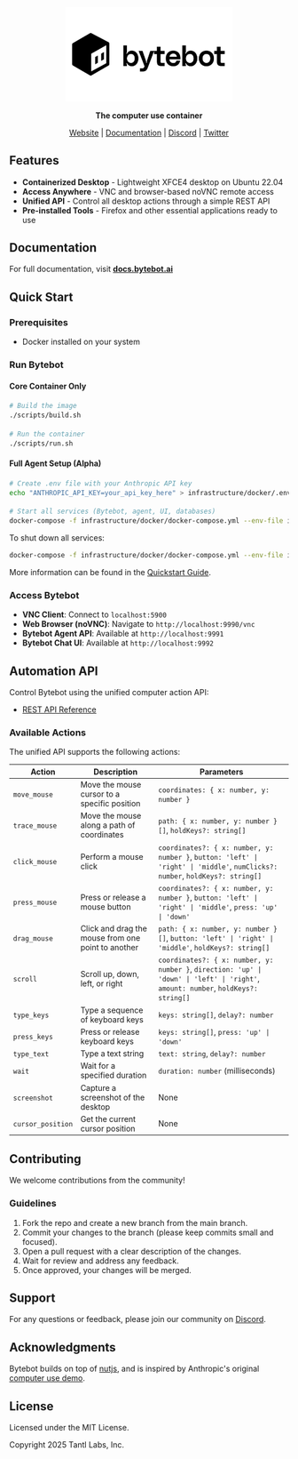 <div align="center">

  <img src="static/bytebot-logo.png" width="300" alt="Bytebot Logo">

**The computer use container**

[Website](https://bytebot.ai) | [Documentation](https://docs.bytebot.ai) | [Discord](https://discord.gg/tYhrV7zj) | [Twitter](https://x.com/bytebot_ai)

</div>

## Features

- **Containerized Desktop** - Lightweight XFCE4 desktop on Ubuntu 22.04
- **Access Anywhere** - VNC and browser-based noVNC remote access
- **Unified API** - Control all desktop actions through a simple REST API
- **Pre-installed Tools** - Firefox and other essential applications ready to use

## Documentation

For full documentation, visit [**docs.bytebot.ai**](https://docs.bytebot.ai)

## Quick Start

### Prerequisites

- Docker installed on your system

### Run Bytebot

#### Core Container Only

```bash
# Build the image
./scripts/build.sh

# Run the container
./scripts/run.sh
```

#### Full Agent Setup (Alpha)

```bash
# Create .env file with your Anthropic API key
echo "ANTHROPIC_API_KEY=your_api_key_here" > infrastructure/docker/.env

# Start all services (Bytebot, agent, UI, databases)
docker-compose -f infrastructure/docker/docker-compose.yml --env-file infrastructure/docker/.env up -d --build
```

To shut down all services:

```bash
docker-compose -f infrastructure/docker/docker-compose.yml --env-file infrastructure/docker/.env down
```

More information can be found in the [Quickstart Guide](https://docs.bytebot.ai/quickstart).

### Access Bytebot

- **VNC Client**: Connect to `localhost:5900`
- **Web Browser (noVNC)**: Navigate to `http://localhost:9990/vnc`
- **Bytebot Agent API**: Available at `http://localhost:9991`
- **Bytebot Chat UI**: Available at `http://localhost:9992`

## Automation API

Control Bytebot using the unified computer action API:

- [REST API Reference](https://docs.bytebot.ai/rest-api/computer-use)

### Available Actions

The unified API supports the following actions:

| Action            | Description                                        | Parameters                                                                                                                          |
| ----------------- | -------------------------------------------------- | ----------------------------------------------------------------------------------------------------------------------------------- |
| `move_mouse`      | Move the mouse cursor to a specific position       | `coordinates: { x: number, y: number }`                                                                                             |
| `trace_mouse`     | Move the mouse along a path of coordinates         | `path: { x: number, y: number }[]`, `holdKeys?: string[]`                                                                           |
| `click_mouse`     | Perform a mouse click                              | `coordinates?: { x: number, y: number }`, `button: 'left' \| 'right' \| 'middle'`, `numClicks?: number`, `holdKeys?: string[]`      |
| `press_mouse`     | Press or release a mouse button                    | `coordinates?: { x: number, y: number }`, `button: 'left' \| 'right' \| 'middle'`, `press: 'up' \| 'down'`                          |
| `drag_mouse`      | Click and drag the mouse from one point to another | `path: { x: number, y: number }[]`, `button: 'left' \| 'right' \| 'middle'`, `holdKeys?: string[]`                                  |
| `scroll`          | Scroll up, down, left, or right                    | `coordinates?: { x: number, y: number }`, `direction: 'up' \| 'down' \| 'left' \| 'right'`, `amount: number`, `holdKeys?: string[]` |
| `type_keys`       | Type a sequence of keyboard keys                   | `keys: string[]`, `delay?: number`                                                                                                  |
| `press_keys`      | Press or release keyboard keys                     | `keys: string[]`, `press: 'up' \| 'down'`                                                                                           |
| `type_text`       | Type a text string                                 | `text: string`, `delay?: number`                                                                                                    |
| `wait`            | Wait for a specified duration                      | `duration: number` (milliseconds)                                                                                                   |
| `screenshot`      | Capture a screenshot of the desktop                | None                                                                                                                                |
| `cursor_position` | Get the current cursor position                    | None                                                                                                                                |

## Contributing

We welcome contributions from the community!

### Guidelines

1. Fork the repo and create a new branch from the main branch.
2. Commit your changes to the branch (please keep commits small and focused).
3. Open a pull request with a clear description of the changes.
4. Wait for review and address any feedback.
5. Once approved, your changes will be merged.

## Support

For any questions or feedback, please join our community on [Discord](https://discord.gg/6nxuF6cs).

## Acknowledgments

Bytebot builds on top of [nutjs](https://github.com/nut-tree/nut.js), and is inspired by Anthropic's original [computer use demo](https://github.com/anthropics/anthropic-quickstarts/tree/main/computer-use-demo).

## License

Licensed under the MIT License.

Copyright 2025 Tantl Labs, Inc.
